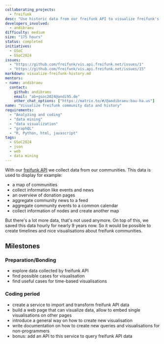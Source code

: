 ```yaml
---
collaborating_projects:
  - freifunk
desc: "Use historic data from our freifunk API to visualize freifunk's history"
developers_involved:
  - andibraeu
difficulty: medium
size: "175 hours"
status: completed
initiatives:
  - GSoC
  - GSoC2024
issues:
  - "https://github.com/freifunk/vis.api.freifunk.net/issues/1"
  - "https://github.com/freifunk/vis.api.freifunk.net/issues/15"
markdown: visualize-freifunk-history.md
mentors:
- name: andibraeu
  contact:
    github: andibraeu
    email: "ab+gsoc2024@andi95.de"
    other_chat_options: ["https://matrix.to/#/@andibraeu:bau-ha.us"]
name: "Visualize freifunk community data and history"
requirements:
  - "Analyzing and coding"
  - "data mining"
  - "data visualization"
  - "graphQL"
  - "R, Python, html, javascript"
tags:
  - GSoC2024
  - json
  - web
  - data mining
---
```


With our [freifunk API](https://api.freifunk.net/) we collect data from our communities. This data is used to display for example:
* a map of communities
* collect information like events and news
* an overview of donation pages
* aggregate community news to a feed
* aggregate community events to a common calendar
* collect information of nodes and create another map

But there's a lot more data, that's not used anymore. On top of this, we saved this data hourly for nearly 9 years now. So it would be possible to create timelines and nice visualisations about freifunk communities.

## Milestones

### Preparation/Bonding

* explore data collected by freifunk API
* find possible cases for visualisation
* find useful cases for time-based visualisations

### Coding period

* create a service to import and transform freifunk API data
* build a web page that can visualize data, allow to embed single visualisations on other pages
* introduce a general way on how to create new visualisation
* write documentation on how to create new queries and visualisations for non-programmers
* bonus: add an API to this service to query freifunk API data

